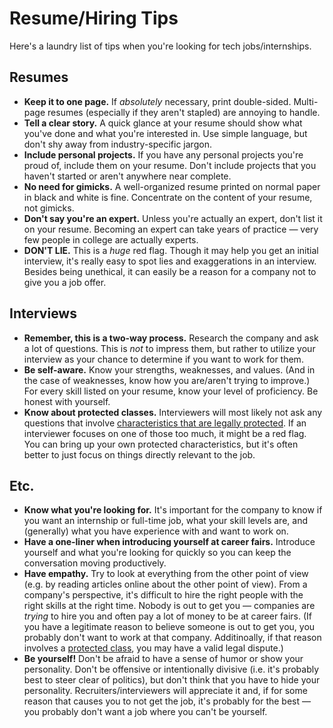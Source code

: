 # Resume/Hiring Tips

Here's a laundry list of tips when you're looking for tech jobs/internships.

## Resumes

* **Keep it to one page.** If *absolutely* necessary, print double-sided. Multi-page resumes (especially if they aren't stapled) are annoying to handle.
* **Tell a clear story.** A quick glance at your resume should show what you've done and what you're interested in. Use simple language, but don't shy away from industry-specific jargon.
* **Include personal projects.** If you have any personal projects you're proud of, include them on your resume. Don't include projects that you haven't started or aren't anywhere near complete.
* **No need for gimicks.** A well-organized resume printed on normal paper in black and white is fine. Concentrate on the content of your resume, not gimicks.
* **Don't say you're an expert.** Unless you're actually an expert, don't list it on your resume. Becoming an expert can take years of practice — very few people in college are actually experts.
* **DON'T LIE.** This is a *huge* red flag. Though it may help you get an initial interview, it's really easy to spot lies and exaggerations in an interview. Besides being unethical, it can easily be a reason for a company not to give you a job offer.

## Interviews

* **Remember, this is a two-way process.** Research the company and ask a lot of questions. This is *not* to impress them, but rather to utilize your interview as your chance to determine if you want to work for them.
* **Be self-aware.** Know your strengths, weaknesses, and values. (And in the case of weaknesses, know how you are/aren't trying to improve.) For every skill listed on your resume, know your level of proficiency. Be honest with yourself.
* **Know about protected classes.** Interviewers will most likely not ask any questions that involve [characteristics that are legally protected](https://en.wikipedia.org/wiki/Protected_class). If an interviewer focuses on one of those too much, it might be a red flag. You can bring up your own protected characteristics, but it's often better to just focus on things directly relevant to the job.

## Etc.

* **Know what you're looking for.** It's important for the company to know if you want an internship or full-time job, what your skill levels are, and (generally) what you have experience with and want to work on.
* **Have a one-liner when introducing yourself at career fairs.** Introduce yourself and what you're looking for quickly so you can keep the conversation moving productively.
* **Have empathy.** Try to look at everything from the other point of view (e.g. by reading articles online about the other point of view). From a company's perspective, it's difficult to hire the right people with the right skills at the right time. Nobody is out to get you — companies are *trying* to hire you and often pay a lot of money to be at career fairs. (If you have a legitimate reason to believe someone is out to get you, you probably don't want to work at that company. Additinoally, if that reason involves a [protected class](https://en.wikipedia.org/wiki/Protected_class), you may have a valid legal dispute.)
* **Be yourself!** Don't be afraid to have a sense of humor or show your personality. Don't be offensive or intentionally divisive (i.e. it's probably best to steer clear of politics), but don't think that you have to hide your personality. Recruiters/interviewers will appreciate it and, if for some reason that causes you to not get the job, it's probably for the best — you probably don't want a job where you can't be yourself.
